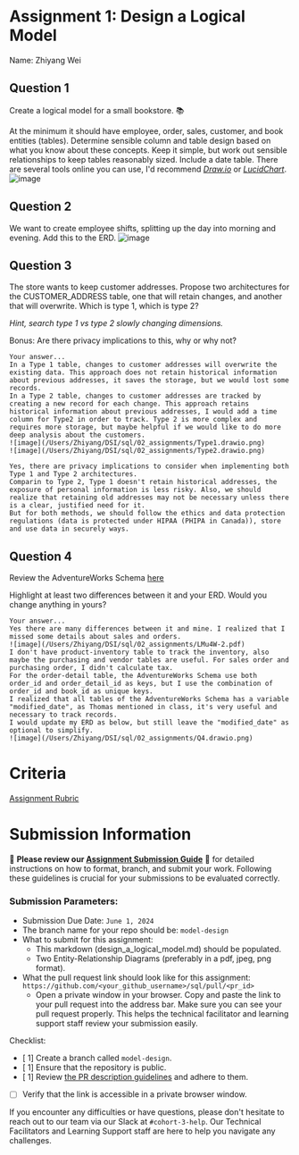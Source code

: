 # Assignment 1: Design a Logical Model
Name: Zhiyang Wei

## Question 1
Create a logical model for a small bookstore. 📚

At the minimum it should have employee, order, sales, customer, and book entities (tables). Determine sensible column and table design based on what you know about these concepts. Keep it simple, but work out sensible relationships to keep tables reasonably sized. Include a date table. There are several tools online you can use, I'd recommend [_Draw.io_](https://www.drawio.com/) or [_LucidChart_](https://www.lucidchart.com/pages/).
![image](/Users/Zhiyang/DSI/sql/02_assignments/Q1.drawio-3.png)


## Question 2
We want to create employee shifts, splitting up the day into morning and evening. Add this to the ERD.
![image](/Users/Zhiyang/DSI/sql/02_assignments/Q2.drawio.png)

## Question 3
The store wants to keep customer addresses. Propose two architectures for the CUSTOMER_ADDRESS table, one that will retain changes, and another that will overwrite. Which is type 1, which is type 2?

_Hint, search type 1 vs type 2 slowly changing dimensions._

Bonus: Are there privacy implications to this, why or why not?
```
Your answer...
In a Type 1 table, changes to customer addresses will overwrite the existing data. This approach does not retain historical information about previous addresses, it saves the storage, but we would lost some records.
In a Type 2 table, changes to customer addresses are tracked by creating a new record for each change. This approach retains historical information about previous addresses, I would add a time column for Type2 in order to track. Type 2 is more complex and requires more storage, but maybe helpful if we would like to do more deep analysis about the customers.
![image](/Users/Zhiyang/DSI/sql/02_assignments/Type1.drawio.png)
![image](/Users/Zhiyang/DSI/sql/02_assignments/Type2.drawio.png)

Yes, there are privacy implications to consider when implementing both Type 1 and Type 2 architectures.
Comparin to Type 2, Type 1 doesn't retain historical addresses, the exposure of personal information is less risky. Also, we should realize that retaining old addresses may not be necessary unless there is a clear, justified need for it.
But for both methods, we should follow the ethics and data protection regulations (data is protected under HIPAA (PHIPA in Canada)), store and use data in securely ways.

```

## Question 4
Review the AdventureWorks Schema [here](https://i.stack.imgur.com/LMu4W.gif)

Highlight at least two differences between it and your ERD. Would you change anything in yours?
```
Your answer...
Yes there are many differences between it and mine. I realized that I missed some details about sales and orders.
![image](/Users/Zhiyang/DSI/sql/02_assignments/LMu4W-2.pdf)
I don't have product-inventory table to track the inventory, also maybe the purchasing and vendor tables are useful. For sales order and purchasing order, I didn't calculate tax.
For the order-detail table, the AdventureWorks Schema use both order_id and order_detail_id as keys, but I use the combination of order_id and book_id as unique keys.
I realized that all tables of the AdventureWorks Schema has a variable "modified_date", as Thomas mentioned in class, it's very useful and necessary to track records.
I would update my ERD as below, but still leave the "modified_date" as optional to simplify.
![image](/Users/Zhiyang/DSI/sql/02_assignments/Q4.drawio.png)
```

# Criteria

[Assignment Rubric](./assignment_rubric.md)

# Submission Information

🚨 **Please review our [Assignment Submission Guide](https://github.com/UofT-DSI/onboarding/blob/main/onboarding_documents/submissions.md)** 🚨 for detailed instructions on how to format, branch, and submit your work. Following these guidelines is crucial for your submissions to be evaluated correctly.

### Submission Parameters:
* Submission Due Date: `June 1, 2024`
* The branch name for your repo should be: `model-design`
* What to submit for this assignment:
    * This markdown (design_a_logical_model.md) should be populated.
    * Two Entity-Relationship Diagrams (preferably in a pdf, jpeg, png format).
* What the pull request link should look like for this assignment: `https://github.com/<your_github_username>/sql/pull/<pr_id>`
    * Open a private window in your browser. Copy and paste the link to your pull request into the address bar. Make sure you can see your pull request properly. This helps the technical facilitator and learning support staff review your submission easily.

Checklist:
- [ 1] Create a branch called `model-design`.
- [ 1] Ensure that the repository is public.
- [ 1] Review [the PR description guidelines](https://github.com/UofT-DSI/onboarding/blob/main/onboarding_documents/submissions.md#guidelines-for-pull-request-descriptions) and adhere to them.
- [ ] Verify that the link is accessible in a private browser window.

If you encounter any difficulties or have questions, please don't hesitate to reach out to our team via our Slack at `#cohort-3-help`. Our Technical Facilitators and Learning Support staff are here to help you navigate any challenges.

